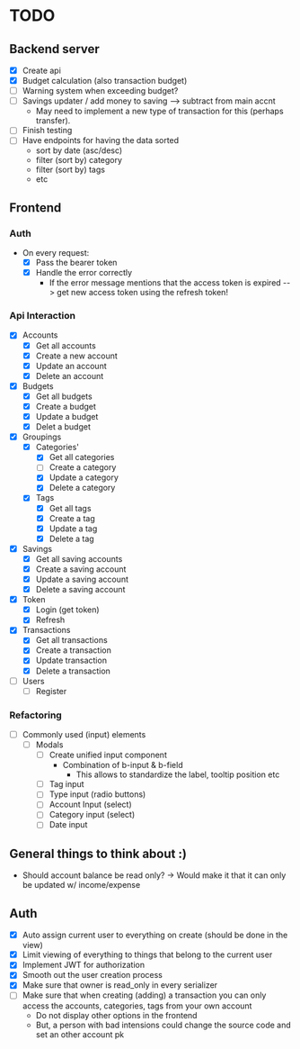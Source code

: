 # TODO

## Backend server

- [x] Create api
- [x] Budget calculation (also transaction budget)
- [ ] Warning system when exceeding budget?
- [ ] Savings updater / add money to saving --> subtract from main accnt
  - May need to implement a new type of transaction for this (perhaps transfer).
- [ ] Finish testing
- [ ] Have endpoints for having the data sorted
  - sort by date (asc/desc)
  - filter (sort by) category
  - filter (sort by) tags
  - etc

## Frontend

### Auth

- On every request:
  - [x] Pass the bearer token
  - [x] Handle the error correctly
    - If the error message mentions that the access token is expired --> get new access token using the refresh token!

### Api Interaction

- [x] Accounts
  - [x] Get all accounts
  - [x] Create a new account
  - [x] Update an account
  - [x] Delete an account
- [x] Budgets
  - [x] Get all budgets
  - [x] Create a budget
  - [x] Update a budget
  - [x] Delet a budget
- [x] Groupings
  - [x] Categories'
    - [x] Get all categories
    - [ ] Create a category
    - [x] Update a category
    - [x] Delete a category
  - [x] Tags
    - [x] Get all tags
    - [x] Create a tag
    - [x] Update a tag
    - [x] Delete a tag
- [x] Savings
  - [x] Get all saving accounts
  - [x] Create a saving account
  - [x] Update a saving account
  - [x] Delete a saving account
- [x] Token
  - [x] Login (get token)
  - [x] Refresh
- [x] Transactions
  - [x] Get all transactions
  - [x] Create a transaction
  - [x] Update transaction
  - [x] Delete a transaction
- [ ] Users
  - [ ] Register

### Refactoring

- [ ] Commonly used (input) elements
  - [ ] Modals
    - [ ] Create unified input component
      - Combination of b-input & b-field
        - This allows to standardize the label, tooltip position etc
    - [ ] Tag input
    - [ ] Type input (radio buttons)
    - [ ] Account Input (select)
    - [ ] Category input (select)
    - [ ] Date input

## General things to think about :)

- Should account balance be read only?
  -> Would make it that it can only be updated w/ income/expense

## Auth

- [x] Auto assign current user to everything on create (should be done in the view)
- [x] Limit viewing of everything to things that belong to the current user
- [x] Implement JWT for authorization
- [x] Smooth out the user creation process
- [x] Make sure that owner is read_only in every serializer
- [ ] Make sure that when creating (adding) a transaction you can only access the accounts, categories, tags from your own account
  - Do not display other options in the frontend
  - But, a person with bad intensions could change the source code and set an other account pk

